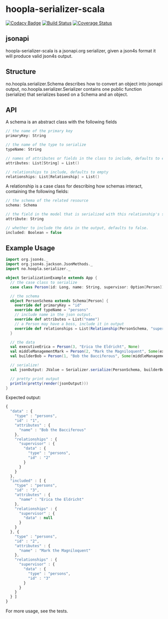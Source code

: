 hoopla-serializer-scala
=========================
[![Codacy Badge](https://api.codacy.com/project/badge/bb7db5d6e29c4b789c2b8eee180f774a)](https://www.codacy.com/app/hoopla/hoopla-serializer-scala)
[![Build Status](https://ci.hoopladev.no/buildStatus/icon?job=hoopla-serializer-scala)](https://ci.hoopladev.no/job/hoopla-serializer-scala/)
[![Coverage Status](https://coveralls.io/repos/hooplab/hoopla-serializer-scala/badge.svg?branch=a030deb0822a1d3bf5cabd06258e5483ee904f1e&service=github)](https://coveralls.io/github/hooplab/hoopla-serializer-scala?branch=a030deb0822a1d3bf5cabd06258e5483ee904f1e)


## jsonapi
hoopla-serializer-scala is a jsonapi.org serializer, given a json4s format it will produce valid json4s output.

## Structure
no.hoopla.serializer.Schema describes how to convert an object into jsonapi output,
no.hoopla.serializer.Serializer contains one public function (serialize) that serializes based on a Schema and an object.

## API
A schema is an abstract class with the following fields
```Scala
// the name of the primary key
primaryKey: String

// the name of the type to serialize
typeName: String

// names of attributes or fields in the class to include, defaults to empty
attributes: List[String] = List()

// relationships to include, defaults to empty
relationships: List[Relationship] = List()
```
A relationship is a case class for describing how schemas interact, containing the following fields:
```Scala
// the schema of the related resource
schema: Schema

// the field in the model that is serialized with this relationship's schema.
attribute: String

// whether to include the data in the output, defaults to false.
included: Boolean = false
```
## Example Usage
```Scala
import org.json4s._
import org.json4s.jackson.JsonMethods._
import no.hoopla.serializer._

object SerializationExample extends App {
  // the case class to serialize
  case class Person(id: Long, name: String, supervisor: Option[Person])

  // the schema
  object PersonSchema extends Schema[Person] {
    override def primaryKey = "id"
    override def typeName = "persons"
    // include name in the json output.
    override def attributes = List("name")
    // a Person may have a boss, include it in output
    override def relationships = List(Relationship(PersonSchema, "supervisor", included=true))
  }

  // the data
  val executiveErica = Person(3, "Erica the Eldricht", None)
  val middleManagementMark = Person(2, "Mark the Magniloquent", Some(executiveErica))
  val builderBob = Person(1, "Bob the Bacciferous", Some(middleManagementMark))

  // serialize!
  val jsonOutput: JValue = Serializer.serialize(PersonSchema, builderBob)

  // pretty print output
  println(pretty(render(jsonOutput)))
}
```
Expected output:
```JavaScript
{
  "data" : {
    "type" : "persons",
    "id" : "1",
    "attributes" : {
      "name" : "Bob the Bacciferous"
    },
    "relationships" : {
      "supervisor" : {
        "data" : {
          "type" : "persons",
          "id" : "2"
        }
      }
    }
  },
  "included" : [ {
    "type" : "persons",
    "id" : "3",
    "attributes" : {
      "name" : "Erica the Eldricht"
    },
    "relationships" : {
      "supervisor" : {
        "data" : null
      }
    }
  }, {
    "type" : "persons",
    "id" : "2",
    "attributes" : {
      "name" : "Mark the Magniloquent"
    },
    "relationships" : {
      "supervisor" : {
        "data" : {
          "type" : "persons",
          "id" : "3"
        }
      }
    }
  } ]
}
```
For more usage, see the tests.
